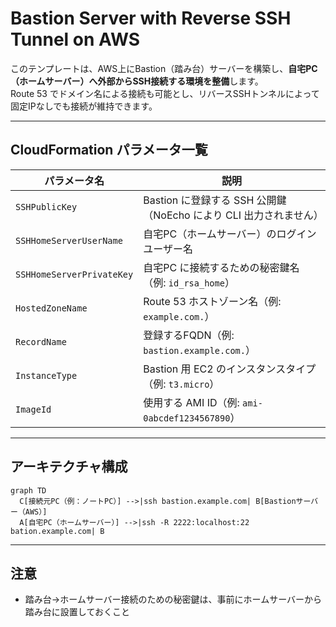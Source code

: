 # Bastion Server with Reverse SSH Tunnel on AWS

このテンプレートは、AWS上にBastion（踏み台）サーバーを構築し、**自宅PC（ホームサーバー）へ外部からSSH接続する環境を整備**します。  
Route 53 でドメイン名による接続も可能とし、リバースSSHトンネルによって固定IPなしでも接続が維持できます。

---

## CloudFormation パラメータ一覧

| パラメータ名 | 説明 |
|--------------|------|
| `SSHPublicKey` | Bastion に登録する SSH 公開鍵（NoEcho により CLI 出力されません） |
| `SSHHomeServerUserName` | 自宅PC（ホームサーバー）のログインユーザー名 |
| `SSHHomeServerPrivateKey` | 自宅PC に接続するための秘密鍵名（例: `id_rsa_home`） |
| `HostedZoneName` | Route 53 ホストゾーン名（例: `example.com.`） |
| `RecordName` | 登録するFQDN（例: `bastion.example.com.`） |
| `InstanceType` | Bastion 用 EC2 のインスタンスタイプ（例: `t3.micro`） |
| `ImageId` | 使用する AMI ID（例: `ami-0abcdef1234567890`） |

---

## アーキテクチャ構成

``` mermaid
graph TD
  C[接続元PC（例：ノートPC）] -->|ssh bastion.example.com| B[Bastionサーバー（AWS）]
  A[自宅PC（ホームサーバー）] -->|ssh -R 2222:localhost:22 bation.example.com| B
```

---

## 注意

- 踏み台->ホームサーバー接続のための秘密鍵は、事前にホームサーバーから踏み台に設置しておくこと
